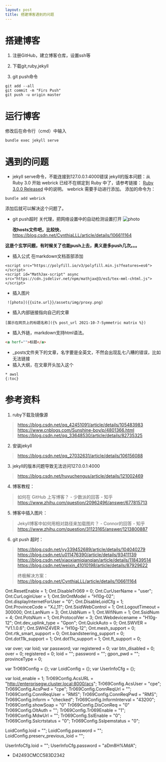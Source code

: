 ```yaml
---
layout: post
title: 搭建博客遇到的问题
---
```


# 搭建博客

1. 注册GitHub，建立博客仓库，设置ssh等


2. 下载git,ruby,jekyll

3. git push命令

```git
git add --all
git commit -m "Firs Push"
git push -u origin master
```
# 运行博客
修改后在命令行（cmd）中输入
```
bundle exec jekyll serve
```
# 遇到的问题
* jekyll serve命令，不能连接到127.0.0.1:4000错误
  jekyll的版本问题：从 Ruby 3.0 开始 webrick 已经不在绑定到 Ruby 中了，请参考链接： [Ruby 3.0.0 Released](https://www.ruby-lang.org/en/news/2020/12/25/ruby-3-0-0-released/) 中的说明。
  webrick 需要手动进行添加。
  添加的命令为：

```
bundle add webrick
```
添加后就可以解决这个问题了。

* git push超时
  关代理，把网络设置中的自动检测设置打开
  ![photo]({{site.url}}/assets/img/proxy.png)
  
  **改hosts文件吧，比较快**，https://blog.csdn.net/CynthiaLLL/article/details/106611164

**这是个玄学问题，有时候关了也能push上去，奥义是多push几次。。。**

- 插入公式
  在markdown文档首部添加
```
<script src="https://polyfill.io/v3/polyfill.min.js?features=es6"></script>
<script id="MathJax-script" async src="https://cdn.jsdelivr.net/npm/mathjax@3/es5/tex-mml-chtml.js"></script>
```

* 插入图片
```
 ![photo]({{site.url}}/assets/img/proxy.png)
```

* 插入内部链接指向自己的文章
```
[展示在网页上的标题名称]({% post_url 2021-10-7-Symmetric matrix %})
```
* 插入外链，markdown支持html语法。
```html
<a herf="">标题</a>
```


* _posts文件夹下的文章，名字要是全英文，不然会出现乱七八糟的错误，比如无法链接
* 插入大纲，在文章开头加入这个

```
* awsl 
{:toc}
```




# 参考资料

1. ruby下载及镜像源
> https://blog.csdn.net/qq_42451091/article/details/105483983
> https://www.cnblogs.com/Sunshine-boy/p/4801366.html
> https://blog.csdn.net/qq_33648530/article/details/82735325

2. 安装jekyll
> https://blog.csdn.net/qq_27032631/article/details/106156088
3. jekyll的版本问题导致无法访问127.0.0.1:4000
> https://blog.csdn.net/huyuchengus/article/details/121002469
4. 博客教程：
> 如何在 GitHub 上写博客？ - 少数派的回答 - 知乎 https://www.zhihu.com/question/20962496/answer/677815713

5. 博客中插入图片：
> Jekyll博客中如何用相对路径来加载图片？ - Connor的回答 - 知乎 https://www.zhihu.com/question/31123165/answer/1213800887
6. git push 超时：
> https://blog.csdn.net/yy339452689/article/details/104040279	
> https://blog.csdn.net/u011476390/article/details/93411139
> https://blog.csdn.net/xiaoxiamiqianqian/article/details/118439514
> https://blog.csdn.net/weixin_41010198/article/details/87929622
>
> 终极解决方案：https://blog.csdn.net/CynthiaLLL/article/details/106611164



Ont.ResetEnable = 1;
Ont.DisableTr069 = 0;
Ont.CurUserName = "user";
Ont.CurLoginUser = 1;
Ont.StrOntModel = "H10g-02";
Ont.displayInternetForUser = "0";
Ont.DisableLoidCfg = 1;
Ont.ProvinceCode = "XJ_11";
Ont.SsidWebControl = 1;
Ont.LogoutTimeout = 300000;
Ont.LanNum  = 3;
Ont.UsbNum  = 1;
Ont.WifiNum = 1;
Ont.SsidNum = 4;
Ont.PotsNum = 1;
Ont.ProtocolVer = 3;
Ont.Webdevicename = "H10g-12";
Ont.dev_uplink_type = "Gpon";
Ont.QuickAuto = 0;
Ont.SWVER = "V1.1.0.6";
Ont.SWHZ4VER = "H10g-12";
Ont.mesh_support = 0;
Ont.rtk_smart_support = 0;
Ont.bandsteering_support = 0;
Ont.dot11k_support = 1;
Ont.dot11v_support = 1;
Ont.ft_support = 0;


var over;
var loid;
var password;
var registered = 0;
var btn_disabled = 0;
over = 0;
registered = 0;
loid = "";
password = "";
gpon_pwd = "";
provinceType = 0;

var Tr069Config = {};
var LoidConfig = {};
var UserInfoCfg = {};

var loid_enable = 1;
Tr069Config.AcsURL = "http://enterprisegw.cluster.local:8000/acs";
Tr069Config.AcsUser = "cpe";
Tr069Config.AcsPwd = "cpe";
Tr069Config.ConnReqUrl = "";
Tr069Config.ConnReqUser = "RMS";
Tr069Config.ConnReqPwd = "RMS";
Tr069Config.Inform = "checked";
Tr069Config.InformInterval = "43200";
Tr069Config.showSoap = "0"
Tr069Config.DisConReq = "0"
Tr069Config.OltAuth = "";
Tr069Config.Tr069Enable = "1";
Tr069Config.MdwUrl = "";
Tr069Config.SslEnable = "0";
Tr069Config.Sslcrtstatus = "0";
Tr069Config.Sslpemstatus = "0";


LoidConfig.loid = "";
LoidConfig.password = "";
LoidConfig.preserv_previous_loid = "";

UserInfoCfg.loid = "";
UserInfoCfg.password = "aDm8H%MdA";

- 
  D42493CMCC583D2342